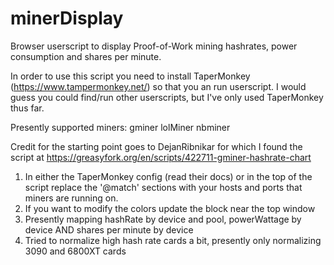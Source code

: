 # minerDisplay
Browser userscript to display Proof-of-Work mining hashrates, power consumption and shares per minute.

In order to use this script you need to install TaperMonkey (https://www.tampermonkey.net/) so that you an run userscript. I would guess you could find/run other userscripts, but I've only used TaperMonkey thus far.

Presently supported miners:
gminer
lolMiner
nbminer

Credit for the starting point goes to DejanRibnikar for which I found the script at https://greasyfork.org/en/scripts/422711-gminer-hashrate-chart

1. In either the TaperMonkey config (read their docs) or in the top of the script replace the '@match' sections with your hosts and ports that miners are running on.
2. If you want to modify the colors update the block near the top window
3. Presently mapping hashRate by device and pool, powerWattage by device AND shares per minute by device
4. Tried to normalize high hash rate cards a bit, presently only normalizing 3090 and 6800XT cards
